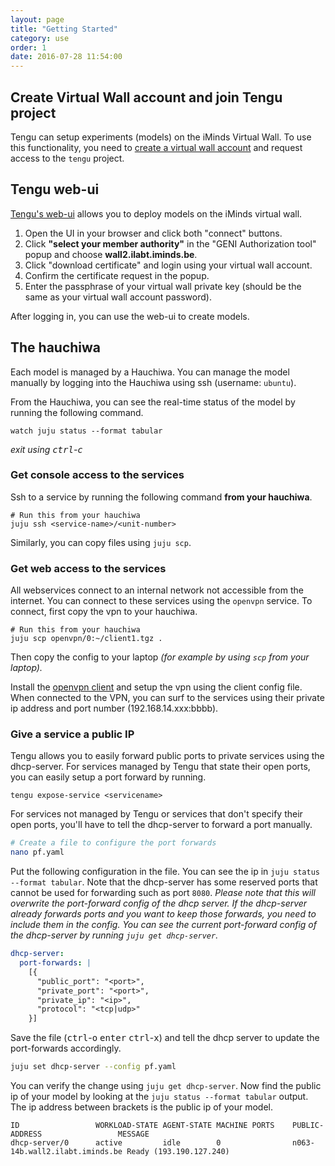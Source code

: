 ```yaml
---
layout: page
title: "Getting Started"
category: use
order: 1
date: 2016-07-28 11:54:00
---
```

## Create Virtual Wall account and join Tengu project

Tengu can setup experiments (models) on the iMinds Virtual Wall. To use this functionality, you need to [create a virtual wall account](https://authority.ilabt.iminds.be/) and request access to the `tengu` project.  

## Tengu web-ui

[Tengu's web-ui](http://tengu.intec.ugent.be/dev-ui/) allows you to deploy models on the iMinds virtual wall.

1. Open the UI in your browser and click both "connect" buttons.
2. Click **"select your member authority"** in the "GENI Authorization tool" popup and choose **wall2.ilabt.iminds.be**.
3. Click "download certificate" and login using your virtual wall account.
4. Confirm the certificate request in the popup.
5. Enter the passphrase of your virtual wall private key (should be the same as your virtual wall account password).

After logging in, you can use the web-ui to create models.

## The hauchiwa

Each model is managed by a Hauchiwa. You can manage the model manually by logging into the Hauchiwa using ssh (username: `ubuntu`).

From the Hauchiwa, you can see the real-time status of the model by running the following command.

    watch juju status --format tabular

*exit using <kbd>ctrl</kbd>-<kbd>c</kbd>*

### Get console access to the services

Ssh to a service by running the following command **from your hauchiwa**.

    # Run this from your hauchiwa
    juju ssh <service-name>/<unit-number>

Similarly, you can copy files using `juju scp`.

### Get web access to the services

All webservices connect to an internal network not accessible from the internet. You can connect to these services using the `openvpn` service. To connect, first copy the vpn to your hauchiwa.

    # Run this from your hauchiwa
    juju scp openvpn/0:~/client1.tgz .

Then copy the config to your laptop *(for example by using `scp` from your laptop).*

Install the [openvpn client](https://openvpn.net/index.php/open-source/downloads.html) and setup the vpn using the client config file. When connected to the VPN, you can surf to the services using their private ip address and port number (192.168.14.xxx:bbbb).

### Give a service a public IP

Tengu allows you to easily forward public ports to private services using the dhcp-server. For services managed by Tengu that state their open ports, you can easily setup a port forward by running.

    tengu expose-service <servicename>


For services not managed by Tengu or services that don't specify their open ports, you'll have to tell the dhcp-server to forward a port manually.

```bash
# Create a file to configure the port forwards
nano pf.yaml
```

Put the following configuration in the file. You can see the ip in `juju status --format tabular`. Note that the dhcp-server has some reserved ports that cannot be used for forwarding such as port `8080`. *Please note that this will overwrite the port-forward config of the dhcp server. If the dhcp-server already forwards ports and you want to keep those forwards, you need to include them in the config. You can see the current port-forward config of the dhcp-server by running  `juju get dhcp-server`.*

```yaml
dhcp-server:
  port-forwards: |
    [{
      "public_port": "<port>",
      "private_port": "<port>",
      "private_ip": "<ip>",
      "protocol": "<tcp|udp>"
    }]
```

Save the file (<kbd>ctrl</kbd>-<kbd>o</kbd> <kbd>enter</kbd> <kbd>ctrl</kbd>-<kbd>x</kbd>) and tell the dhcp server to update the port-forwards accordingly.

```bash
juju set dhcp-server --config pf.yaml
```

You can verify the change using `juju get dhcp-server`. Now find the public ip of your model by looking at the `juju status --format tabular` output. The ip address between brackets is the public ip of your model.

```
ID                 WORKLOAD-STATE AGENT-STATE MACHINE PORTS    PUBLIC-ADDRESS                 MESSAGE                                    
dhcp-server/0      active         idle        0                n063-14b.wall2.ilabt.iminds.be Ready (193.190.127.240)                        
```
